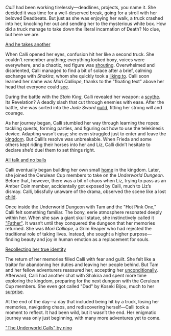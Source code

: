 *Calli* had been working tirelessly—deadlines, projects, you name it. She decided it was time for a well-deserved break, going for a stroll with her beloved Deadbeats. But just as she was enjoying her walk, a truck crashed into her, knocking her out and sending her to the mysterious white box. How did a truck manage to take down the literal incarnation of Death? No clue, but here we are.

[And he takes another](#embed:https://www.youtube.com/live/xE3JQ1R2DdU?t=331)

When Calli opened her eyes, confusion hit her like a second truck. She couldn't remember anything; everything looked boxy, voices were everywhere, and a chaotic, red figure was [shouting](https://www.youtube.com/live/xE3JQ1R2DdU?feature=shared&t=2575). Overwhelmed and disoriented, Calli managed to find a bit of solace after a brief, calming exchange with *Shakira*, whom she quickly took a [liking to](https://www.youtube.com/live/xE3JQ1R2DdU?feature=shared&t=893). Calli soon learned her name was *Mori Calliope*, thanks to the "floating text" above her head that everyone could [see](https://www.youtube.com/live/xE3JQ1R2DdU?feature=shared&t=1658).

During the battle with the *Stain King*, Calli revealed her weapon: a [scythe](https://www.youtube.com/live/xE3JQ1R2DdU?feature=shared&t=3259). Its Revelation? A deadly slash that cut through enemies with ease. After the battle, she was sorted into the *Jade Sword* [guild](https://www.youtube.com/live/xE3JQ1R2DdU?feature=shared&t=3639), fitting her strong will and courage.

As her journey began, Calli stumbled her way through learning the ropes: tackling quests, forming parties, and figuring out how to use the telekinesis device. Adapting wasn’t easy; she even struggled just to enter and leave the [kingdom](https://www.youtube.com/live/xE3JQ1R2DdU?feature=shared&t=4875). But Calli’s resolve was unbreakable. When Frieda and some others kept riding their horses into her and Liz, Calli didn’t hesitate to declare she’d duel them to set things right.

[All talk and no balls](#embed:https://www.youtube.com/live/xE3JQ1R2DdU?feature=shared&t=5481)

Calli eventually began building her own small [home](https://www.youtube.com/live/xE3JQ1R2DdU?feature=shared&t=7457) in the kingdom. Later, she joined the Cerulean Cup members to take on the *Underworld Dungeon*. Before that, however, there was a bit of chaos when Liz, trying to pass as an Amber Coin member, accidentally got exposed by Calli, much to Liz’s dismay. Calli, blissfully unaware of the drama, observed the scene like a lost [child](https://www.youtube.com/live/xE3JQ1R2DdU?feature=shared&t=8063).

Once inside the Underworld Dungeon with Tam and the "Hot Pink One," Calli felt something familiar. The bony, eerie atmosphere resonated deeply within her. When she saw a giant skull statue, she instinctively called it ["Father"](https://www.youtube.com/live/xE3JQ1R2DdU?feature=shared&t=11570). It wasn’t until they conquered the dungeon that her memories returned. She was *Mori Calliope*, a Grim Reaper who had rejected the traditional role of taking lives. Instead, she sought a higher purpose—finding beauty and joy in human emotion as a replacement for souls.

[Recollecting her true identity](#embed:https://www.youtube.com/live/xE3JQ1R2DdU?t=12230)

The return of her memories filled Calli with fear and guilt. She felt like a traitor for abandoning her duties and leaving her people behind. But Tam and her fellow adventurers reassured her, accepting her [unconditionally](https://www.youtube.com/live/xE3JQ1R2DdU?feature=shared&t=12438). Afterward, Calli had another chat with Shakira and spent more time exploring the kingdom, preparing for the next dungeon with the Cerulean Cup members. She even got called "Dad" by Koseki Bijou, much to her [surprise](https://www.youtube.com/live/xE3JQ1R2DdU?feature=shared&t=14424).

At the end of the day—a day that included being hit by a truck, losing her memories, navigating chaos, and rediscovering herself—Calli took a moment to reflect. It had been wild, but it wasn’t the end. Her enigmatic journey was only just beginning, with many more adventures yet to come.

["The Underworld Calls" by nino](https://x.com/2nochuu/status/1902511940938952880)
